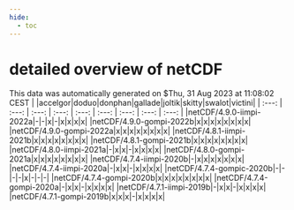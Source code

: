 ```yaml
---
hide:
  - toc
---
```


detailed overview of netCDF
===========================


This data was automatically generated on $Thu, 31 Aug 2023 at 11:08:02 CEST
| |accelgor|doduo|donphan|gallade|joltik|skitty|swalot|victini|
| :---: | :---: | :---: | :---: | :---: | :---: | :---: | :---: | :---: |
|netCDF/4.9.0-iimpi-2022a|-|-|x|-|x|x|x|x|
|netCDF/4.9.0-gompi-2022b|x|x|x|x|x|x|x|x|
|netCDF/4.9.0-gompi-2022a|x|x|x|x|x|x|x|x|
|netCDF/4.8.1-iimpi-2021b|x|x|x|x|x|x|x|x|
|netCDF/4.8.1-gompi-2021b|x|x|x|x|x|x|x|x|
|netCDF/4.8.0-iimpi-2021a|-|x|x|-|x|x|x|x|
|netCDF/4.8.0-gompi-2021a|x|x|x|x|x|x|x|x|
|netCDF/4.7.4-iimpi-2020b|-|x|x|x|x|x|x|x|
|netCDF/4.7.4-iimpi-2020a|-|x|x|-|x|x|x|x|
|netCDF/4.7.4-gompic-2020b|-|-|-|-|x|-|-|-|
|netCDF/4.7.4-gompi-2020b|x|x|x|x|x|x|x|x|
|netCDF/4.7.4-gompi-2020a|-|x|x|-|x|x|x|x|
|netCDF/4.7.1-iimpi-2019b|-|x|x|-|x|x|x|x|
|netCDF/4.7.1-gompi-2019b|x|x|x|-|x|x|x|x|
